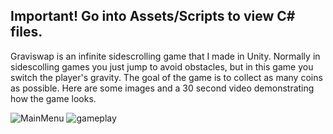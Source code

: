 ## Important! Go into Assets/Scripts to view C# files.

Graviswap is an infinite sidescrolling game that I made in Unity. Normally in sidescolling games you just jump to avoid obstacles, but in this game you switch the player's gravity. The goal of the game is to collect as many coins as possible. Here are some images and a 30 second video demonstrating how the game looks.

![MainMenu](https://user-images.githubusercontent.com/86444129/123879599-33b26c00-d90f-11eb-8a37-0c4917fc9b75.PNG)
![gameplay](https://user-images.githubusercontent.com/86444129/123879604-357c2f80-d90f-11eb-9f6c-100718931c6d.PNG)
